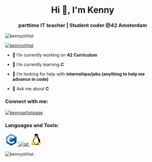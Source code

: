 <h1 align="center">Hi 👋, I'm Kenny</h1>
<h3 align="center">parttime IT teacher | Student coder @42 Amsterdam</h3>

<p align="left"> <img src="https://komarev.com/ghpvc/?username=kennyohhst&label=Profile%20views&color=f5c211&style=plastic" alt="kennyohhst" /> </p>

<p align="left"> <a href="https://github.com/ryo-ma/github-profile-trophy"><img src="https://github-profile-trophy.vercel.app/?username=kennyohhst" alt="kennyohhst" /></a> </p>

- 🔭 I’m currently working on **42 Curriculum**

- 🌱 I’m currently learning **C**

- 🤝 I’m looking for help with **internships/jobs (anything to help me advance in code)**

- 💬 Ask me about **C**

<h3 align="left">Connect with me:</h3>
<p align="left">
<a href="https://linkedin.com/in/kennyartistpage" target="blank"><img align="center" src="https://raw.githubusercontent.com/rahuldkjain/github-profile-readme-generator/master/src/images/icons/Social/linked-in-alt.svg" alt="kennyartistpage" height="30" width="40" /></a>
</p>

<h3 align="left">Languages and Tools:</h3>
<p align="left"> <a href="https://www.cprogramming.com/" target="_blank" rel="noreferrer"> <img src="https://raw.githubusercontent.com/devicons/devicon/master/icons/c/c-original.svg" alt="c" width="40" height="40"/> </a> <a href="https://git-scm.com/" target="_blank" rel="noreferrer"> <img src="https://www.vectorlogo.zone/logos/git-scm/git-scm-icon.svg" alt="git" width="40" height="40"/> </a> <a href="https://www.linux.org/" target="_blank" rel="noreferrer"> <img src="https://raw.githubusercontent.com/devicons/devicon/master/icons/linux/linux-original.svg" alt="linux" width="40" height="40"/> </a> </p>

<p><img align="center" src="https://github-readme-stats.vercel.app/api/top-langs?username=kennyohhst&show_icons=true&theme=dark&bg_color=f5c211&locale=en&layout=compact" alt="kennyohhst" /></p>
